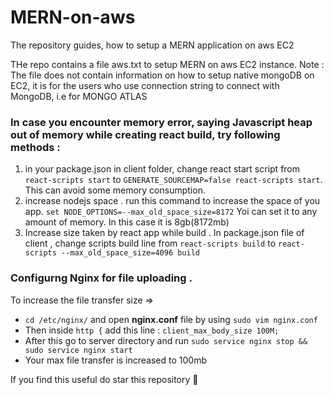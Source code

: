 # MERN-on-aws
The repository guides, how to setup a MERN application on aws EC2

THe repo contains a file aws.txt to setup MERN on aws EC2 instance.
Note : The file does not contain information on how to setup native mongoDB on EC2, it is for the users who use connection string to connect with MongoDB, i.e for MONGO ATLAS

### In case you encounter memory error, saying **Javascript heap out of memory** while creating react build, try following methods : 

1. in your package.json in client folder, change react start script from `react-scripts start` to `GENERATE_SOURCEMAP=false react-scripts start`. This can avoid some memory 
consumption.
1. increase nodejs space . run this command to increase the space of you app. `set NODE_OPTIONS=--max_old_space_size=8172`
Yoi can set it to any amount of memory. In this case it is 8gb(8172mb)
1. Increase size taken by react app while build . In package.json file of client , change scripts build line from `react-scripts build` to `react-scripts --max_old_space_size=4096 build`

### Configurng Nginx for file uploading . 
To increase the file transfer size =>

* `cd /etc/nginx/` and open **nginx.conf** file by using `sudo vim nginx.conf`
* Then inside `http {` add this line : `client_max_body_size 100M;`
* After this go to server directory and run `sudo service nginx stop && sudo service nginx start`
* Your max file transfer is increased to 100mb

If you find this useful do star this repository 👀
